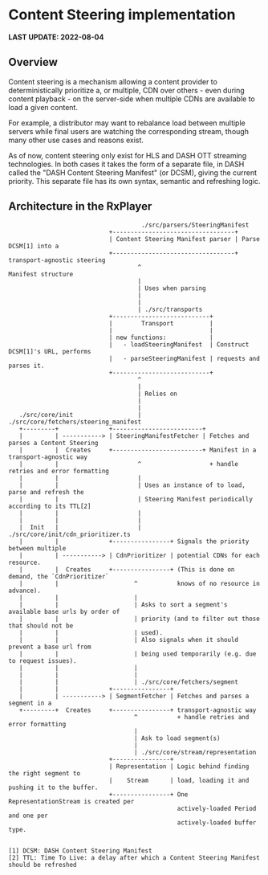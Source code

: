# Content Steering implementation

__LAST UPDATE: 2022-08-04__

## Overview

Content steering is a mechanism allowing a content provider to deterministically
prioritize a, or multiple, CDN over others - even during content playback - on
the server-side when multiple CDNs are available to load a given content.

For example, a distributor may want to rebalance load between multiple servers
while final users are watching the corresponding stream, though many other use
cases and reasons exist.

As of now, content steering only exist for HLS and DASH OTT streaming
technologies.
In both cases it takes the form of a separate file, in DASH called the "DASH
Content Steering Manifest" (or DCSM), giving the current priority.
This separate file has its own syntax, semantic and refreshing logic.


## Architecture in the RxPlayer


```
                                     ./src/parsers/SteeringManifest
                            +----------------------------------+
                            | Content Steering Manifest parser | Parse DCSM[1] into a
                            +----------------------------------+ transport-agnostic steering
                                    ^                            Manifest structure
                                    |
                                    | Uses when parsing
                                    |
                                    |
                                    | ./src/transports
                            +---------------------------+
                            |        Transport          |
                            |                           |
                            | new functions:            |
                            |   - loadSteeringManifest  | Construct DCSM[1]'s URL, performs
                            |   - parseSteeringManifest | requests and parses it.
                            +---------------------------+
                                    ^
                                    |
                                    | Relies on
                                    |
                                    |
   ./src/core/init                  | ./src/core/fetchers/steering_manifest
   +---------+              +-------------------------+
   |         | -----------> | SteeringManifestFetcher | Fetches and parses a Content Steering
   |         |  Creates     +-------------------------+ Manifest in a transport-agnostic way
   |         |                      ^                   + handle retries and error formatting
   |         |                      |
   |         |                      | Uses an instance of to load, parse and refresh the
   |         |                      | Steering Manifest periodically according to its TTL[2]
   |         |                      |
   |         |                      |
   |  Init   |                      | ./src/core/init/cdn_prioritizer.ts
   |         |              +----------------+ Signals the priority between multiple
   |         | -----------> | CdnPrioritizer | potential CDNs for each resource.
   |         |  Creates     +----------------+ (This is done on demand, the `CdnPrioritizer`
   |         |                     ^           knows of no resource in advance).
   |         |                     |
   |         |                     | Asks to sort a segment's available base urls by order of
   |         |                     | priority (and to filter out those that should not be
   |         |                     | used).
   |         |                     | Also signals when it should prevent a base url from
   |         |                     | being used temporarily (e.g. due to request issues).
   |         |                     |
   |         |                     |
   |         |                     | ./src/core/fetchers/segment
   |         |              +----------------+
   |         | -----------> | SegmentFetcher | Fetches and parses a segment in a
   +---------+  Creates     +----------------+ transport-agnostic way
                                   ^           + handle retries and error formatting
                                   |
                                   | Ask to load segment(s)
                                   |
                                   | ./src/core/stream/representation
                            +----------------+
                            | Representation | Logic behind finding the right segment to
                            |    Stream      | load, loading it and pushing it to the buffer.
                            +----------------+ One RepresentationStream is created per
                                               actively-loaded Period and one per
                                               actively-loaded buffer type.


[1] DCSM: DASH Content Steering Manifest
[2] TTL: Time To Live: a delay after which a Content Steering Manifest should be refreshed
```
